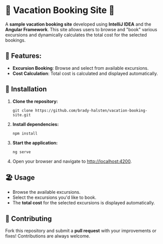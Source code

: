 
  <h1>🌴 Vacation Booking Site 🌴</h1>
  A <strong>sample vacation booking site</strong> developed using <strong>IntelliJ IDEA</strong> and the <strong>Angular Framework</strong>. This site allows users to browse and "book" various excursions and dynamically calculates the total cost for the selected bookings.</p>

  <h2>🌟 Features:</h2>
    <ul>
        <li><strong>Excursion Booking</strong>: Browse and select from available excursions.</li>
        <li><strong>Cost Calculation</strong>: Total cost is calculated and displayed automatically.</li>
    </ul>

  <h2>🚀 Installation</h2>
    <ol>
        <li><strong>Clone the repository:</strong>
            <pre><code>git clone https://github.com/brady-halsten/vacation-booking-site.git</code></pre>
        </li>
        <li><strong>Install dependencies:</strong>
            <pre><code>npm install</code></pre>
        </li>
        <li><strong>Start the application:</strong>
            <pre><code>ng serve</code></pre>
        </li>
        <li>Open your browser and navigate to <a href="http://localhost:4200">http://localhost:4200</a>.</li>
    </ol>

  <h2>🏖️ Usage</h2>
    <ul>
        <li>Browse the available excursions.</li>
        <li>Select the excursions you'd like to book.</li>
        <li>The <strong>total cost</strong> for the selected excursions is displayed automatically.</li>
    </ul>

  <h2>🤝 Contributing</h2>
  <p>Fork this repository and submit a <strong>pull request</strong> with your improvements or fixes! Contributions are always welcome.</p>




